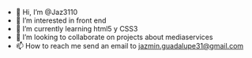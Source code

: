 - 👋 Hi, I’m @Jaz3110
- 👀 I’m interested in front end
- 🌱 I’m currently learning html5 y CSS3
- 💞️ I’m looking to collaborate on projects about mediaservices
- 📫 How to reach me send an email to jazmin.guadalupe31@gmail.com

<!---
Jaz3110/Jaz3110 is a ✨ special ✨ repository because its `README.md` (this file) appears on your GitHub profile.
You can click the Preview link to take a look at your changes.
--->
